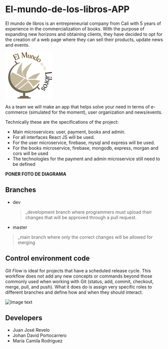# El-mundo-de-los-libros-APP

El mundo de libros is an entrepreneurial company from Cali with 5 years of experience in the commercialization of books. With the purpose of expanding new horizons and obtaining clients, they have decided to opt for the creation of a web page where they can sell their products, update news and events.

![Image text](https://github.com/camipony/El-mundo-de-los-libros-APP/blob/master/frontend/src/assets/logo_mdl.png)

As a team we will make an app that helps solve your need in terms of e-commerce (simulated for the moment), user organization and news/events.

Technically these are the specifications of the project:

* Main microservices: user, payment, books and admin.
* For all interfaces React JS will be used.
* For the user microservice, firebase, mysql and express will be used.
* For the books microservice, firebase, mongodb, express, morgan and cors will be used
* The technologies for the payment and admin microservice still need to be defined

**PONER FOTO DE DIAGRAMA**

## Branches

* dev
  >_development branch where programmers must upload their changes that will be approved through a pull request.
  
* master
 >_main branch where only the correct changes will be allowed for merging

## Control environment code

*Git Flow* is ideal for projects that have a scheduled release cycle. This workflow does not add any new concepts or commands beyond those commonly used when working with Git (status, add, commit, checkout, merge, pull, and push). What it does do is assign very specific roles to different branches and define how and when they should interact.

![Image text](https://wac-cdn.atlassian.com/dam/jcr:a13c18d6-94f3-4fc4-84fb-2b8f1b2fd339/01%20How%20it%20works.svg?cdnVersion=669)

## Developers
* Juan José Revelo
* Johan David Portocarrero
* Maria Camila Rodriguez
